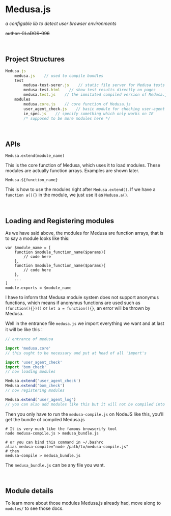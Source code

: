 # Medusa.js

*a configable lib to detect user browser environments*

~~author: GLaDOS-096~~

<br>

## Project Structures

```javascript
Medusa.js
    medusa.js    // used to compile bundles
    test
        medusa-test-serer.js    // static file server for Medusa tests
        medusa-test.html    // show test results directly on pages
        medusa.test.js    // the immitated compiled version of Medusa.js
    modules
        medusa.core.js    // core function of Medusa.js
        user_agent_check.js    // basic module for checking user-agent of requests
        ie_spec.js    // specify something which only works on IE
        /* supposed to be more modules here */
```

<br>

## APIs

`Medusa.extend(module_name)`

This is the core function of Medusa, which uses it to load modules. These modules are actually function arrays. Examples are shown later.


`Medusa.${function_name}`

This is how to use the modules right after `Medusa.extend()`. If we have a `function a(){}` in the module, we just use it as `Medusa.a()`.

<br>

## Loading and Registering modules

As we have said above, the modules for Medusa are function arrays, that is to say a module looks like this:
```
var $module_name = [
    function $module_function_name($params){
        // code here
    },
    function $module_function_name($params){
        // code here
    },
    ...
]
module.exports = $module_name
```
I have to inform that Medusa module system does not support anonymus functions, which means if anonymus functions are used such as `(function(){})()` or `let a = function(){}`, an error will be thrown by Medusa.

Well in the entrance file `medusa.js` we import everything we want and at last it will be like this：
```javascript
// entrance of medusa

import 'medusa.core' 
// this ought to be necessary and put at head of all 'import's

import 'user_agent_check'
import 'bom_check'
// now loading modules

Medusa.extend('user_agent_check')
Medusa.extend('bom_check')
// now registering modules

Medusa.extend('user_agent_log')
// you can also add modules like this but it will not be compiled into the target file
```
Then you only have to run the `medusa-compile.js` on NodeJS like this, you'll get the bundle of compiled Medusa.js
```shell
# It is very much like the famous browserify tool
node medusa-compile.js > medusa_bundle.js

# or you can bind this command in ~/.bashrc
alias medusa-compile="node /path/to/medusa-compile.js"
# then
medusa-compile > medusa_bundle.js
```
The `medusa_bundle.js` can be any file you want.

<br>

## Module details

To learn more about those modules Medusa.js already had, move along to `modules/` to see those docs.